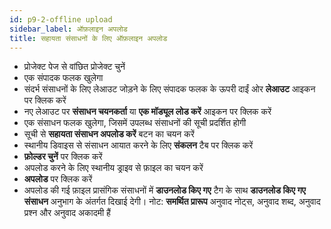```yaml
---
id: p9-2-offline upload
sidebar_label: ऑफ़लाइन अपलोड
title: सहायता संसाधनों के लिए ऑफ़लाइन अपलोड
---
```


- प्रोजेक्ट पेज से वांछित प्रोजेक्ट चुनें
- एक संपादक फलक खुलेगा
- संदर्भ संसाधनों के लिए लेआउट जोड़ने के लिए संपादक फलक के ऊपरी दाईं ओर **लेआउट** आइकन पर क्लिक करें
- नए लेआउट पर **संसाधन चयनकर्ता** या **एक मॉड्यूल लोड करें** आइकन पर क्लिक करें
- एक संसाधन फलक खुलेगा, जिसमें उपलब्ध संसाधनों की सूची प्रदर्शित होगी
- सूची से **सहायता संसाधन अपलोड करें** बटन का चयन करें
- स्थानीय डिवाइस से संसाधन आयात करने के लिए **संकलन** टैब पर क्लिक करें
- **फ़ोल्डर चुनें** पर क्लिक करें
- अपलोड करने के लिए स्थानीय ड्राइव से फ़ाइल का चयन करें
- **अपलोड** पर क्लिक करें
- अपलोड की गई फ़ाइल प्रासंगिक संसाधनों में **डाउनलोड किए गए** टैग के साथ **डाउनलोड किए गए संसाधन** अनुभाग के अंतर्गत दिखाई देगी।
नोट: **समर्थित प्रारूप** अनुवाद नोट्स, अनुवाद शब्द, अनुवाद प्रश्न और अनुवाद अकादमी हैं